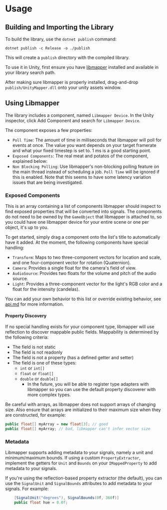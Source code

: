 # Usage

## Building and Importing the Library

To build the library, use the `dotnet publish` command:

    dotnet publish -c Release -o ./publish

This will create a `publish` directory with the compiled library.

To use it in Unity, first ensure you have [libmapper](https://github.com/libmapper/libmapper) installed and available 
in your library search path. 

After making sure libmapper is properly installed, drag-and-drop `publish/UnityMapper.dll` onto your unity
assets window.

## Using Libmapper

The library includes a component, named `Libmapper Device`. In the Unity inspector, click Add Component and search 
for `Libmapper Device`.

The component exposes a few properties:
- `Poll Time`: The amount of time in milliseconds that libmapper will poll for events at once.
   The value you want depends on your target framerate and what your fixed timestep is set to. 1 ms is a good starting point.
- `Exposed Components`: The real meat and potatos of the  component, explained below:
- `Non Blocking Polling`: Use libmapper's non-blocking polling feature on the main thread instead of scheduling a job. `Poll Time`
   will be ignored if this is enabled. Note that this seems to have some latency variation issues that are being investigated.

### Exposed Components
This is an array containing a list of components libmapper should inspect to find exposed properties that will be
converted into signals. The components do not need to be owned by the `GameObject` that libmapper is attached to,
so you could have one libmapper device for your entire scene or one per object, it's up to you.

To get started, simply drag a component onto the list's title to automatically have it added. At the moment, the
following components have special handling:
- `Transform`: Maps to two three-component vectors for location and scale, and one four-component vector for rotation (Quaternion).
- `Camera`: Provides a single float for the camera's field of view.
- `AudioSource`: Provides two floats for the volume and pitch of the audio source.
- `Light`: Provides a three-component vector for the light's RGB color and a float for the intensity (candelas).

You can add your own behavior to this list or override existing behavior, see [api.md](api.md) for more information.

#### Property Discovery

If no special handling exists for your component type, libmapper will use reflection to discover mappable public fields.
Mappability is determined by the following criteria:
- The field is not static
- The field is not readonly
- The field is not a property (has a defined getter and setter)
- The field is one of these types:
  - `int` or `int[]`
  - `float` or `float[]`
  - `double` or `double[]`
    - In the future, you will be able to register type adapters with libmapper so you can use the default property discoverer
      with more complex types.

Be careful with arrays, as libmapper does not support arrays of changing size. Also ensure that arrays are initialized to their
maximum size when they are constructed, for example:
```csharp
public float[] myArray = new float[3]; // good
public float[] myArray; // bad, libmapper can't infer vector size
```

### Metadata
Libmapper supports adding metadata to your signals, namely a unit and minimum/maximum bounds. If using a custom `PropertyExtractor`, implement
the getters for `Unit` and `Bounds` on your `IMappedProperty` to add metadata to your signals.

If you're using the reflection-based property extractor (the default), you can use the `SignalUnit` and `SignalBounds` attributes to add metadata to your signals. For example:
```csharp
    [SignalUnit("degrees"), SignalBounds(0f, 360f)]
    public float hue = 0.0f;
```

